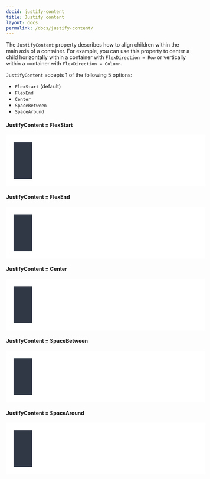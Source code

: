```yaml
---
docid: justify-content
title: Justify content
layout: docs
permalink: /docs/justify-content/
---
```


The `JustifyContent` property describes how to align children within the main axis of a container. For example, you can use this property to center a child horizontally within a container with `FlexDirection = Row` or vertically within a container with `FlexDirection = Column`.

`JustifyContent` accepts 1 of the following 5 options:

* `FlexStart` (default)
* `FlexEnd`
* `Center`
* `SpaceBetween`
* `SpaceAround`

#### JustifyContent = FlexStart

<div class="yoga" style="align-items: flex-start;">
  <div class="yoga sample" style="background-color: white; padding: 20px; flex-direction: row; width: 500px;">
    <div class="yoga" style="background-color: #303846; width: 50px; height: 50px; margin-right: 20px;"></div>
    <div class="yoga" style="background-color: #303846; width: 50px; height: 50px;"></div>
  </div>
</div>

#### JustifyContent = FlexEnd

<div class="yoga" style="align-items: flex-start;">
  <div class="yoga sample" style="background-color: white; padding: 20px; flex-direction: row; width: 500px; justify-content: flex-end;">
    <div class="yoga" style="background-color: #303846; width: 50px; height: 50px; margin-right: 20px;"></div>
    <div class="yoga" style="background-color: #303846; width: 50px; height: 50px;"></div>
  </div>
</div>

#### JustifyContent = Center

<div class="yoga" style="align-items: flex-start;">
  <div class="yoga sample" style="background-color: white; padding: 20px; flex-direction: row; width: 500px; justify-content: center;">
    <div class="yoga" style="background-color: #303846; width: 50px; height: 50px; margin-right: 20px;"></div>
    <div class="yoga" style="background-color: #303846; width: 50px; height: 50px;"></div>
  </div>
</div>

#### JustifyContent = SpaceBetween

<div class="yoga" style="align-items: flex-start;">
  <div class="yoga sample" style="background-color: white; padding: 20px; flex-direction: row; width: 500px; justify-content: space-between;">
    <div class="yoga" style="background-color: #303846; width: 50px; height: 50px;"></div>
    <div class="yoga" style="background-color: #303846; width: 50px; height: 50px;"></div>
  </div>
</div>

#### JustifyContent = SpaceAround

<div class="yoga" style="align-items: flex-start;">
  <div class="yoga sample" style="background-color: white; padding: 20px; flex-direction: row; width: 500px; justify-content: space-around;">
    <div class="yoga" style="background-color: #303846; width: 50px; height: 50px;"></div>
    <div class="yoga" style="background-color: #303846; width: 50px; height: 50px;"></div>
  </div>
</div>
